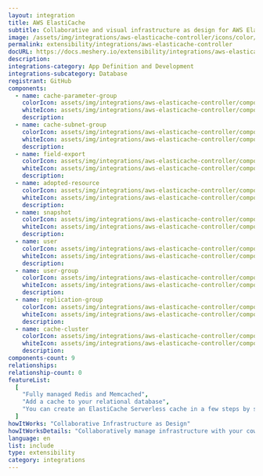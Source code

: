 ```yaml
---
layout: integration
title: AWS ElastiCache
subtitle: Collaborative and visual infrastructure as design for AWS ElastiCache
image: /assets/img/integrations/aws-elasticache-controller/icons/color/aws-elasticache-controller-color.svg
permalink: extensibility/integrations/aws-elasticache-controller
docURL: https://docs.meshery.io/extensibility/integrations/aws-elasticache-controller
description:
integrations-category: App Definition and Development
integrations-subcategory: Database
registrant: GitHub
components:
  - name: cache-parameter-group
    colorIcon: assets/img/integrations/aws-elasticache-controller/components/cache-parameter-group/icons/color/cache-parameter-group-color.svg
    whiteIcon: assets/img/integrations/aws-elasticache-controller/components/cache-parameter-group/icons/white/cache-parameter-group-white.svg
    description:
  - name: cache-subnet-group
    colorIcon: assets/img/integrations/aws-elasticache-controller/components/cache-subnet-group/icons/color/cache-subnet-group-color.svg
    whiteIcon: assets/img/integrations/aws-elasticache-controller/components/cache-subnet-group/icons/white/cache-subnet-group-white.svg
    description:
  - name: field-export
    colorIcon: assets/img/integrations/aws-elasticache-controller/components/field-export/icons/color/field-export-color.svg
    whiteIcon: assets/img/integrations/aws-elasticache-controller/components/field-export/icons/white/field-export-white.svg
    description:
  - name: adopted-resource
    colorIcon: assets/img/integrations/aws-elasticache-controller/components/adopted-resource/icons/color/adopted-resource-color.svg
    whiteIcon: assets/img/integrations/aws-elasticache-controller/components/adopted-resource/icons/white/adopted-resource-white.svg
    description:
  - name: snapshot
    colorIcon: assets/img/integrations/aws-elasticache-controller/components/snapshot/icons/color/snapshot-color.svg
    whiteIcon: assets/img/integrations/aws-elasticache-controller/components/snapshot/icons/white/snapshot-white.svg
    description:
  - name: user
    colorIcon: assets/img/integrations/aws-elasticache-controller/components/user/icons/color/user-color.svg
    whiteIcon: assets/img/integrations/aws-elasticache-controller/components/user/icons/white/user-white.svg
    description:
  - name: user-group
    colorIcon: assets/img/integrations/aws-elasticache-controller/components/user-group/icons/color/user-group-color.svg
    whiteIcon: assets/img/integrations/aws-elasticache-controller/components/user-group/icons/white/user-group-white.svg
    description:
  - name: replication-group
    colorIcon: assets/img/integrations/aws-elasticache-controller/components/replication-group/icons/color/replication-group-color.svg
    whiteIcon: assets/img/integrations/aws-elasticache-controller/components/replication-group/icons/white/replication-group-white.svg
    description:
  - name: cache-cluster
    colorIcon: assets/img/integrations/aws-elasticache-controller/components/cache-cluster/icons/color/cache-cluster-color.svg
    whiteIcon: assets/img/integrations/aws-elasticache-controller/components/cache-cluster/icons/white/cache-cluster-white.svg
    description:
components-count: 9
relationships:
relationship-count: 0
featureList:
  [
    "Fully managed Redis and Memcached",
    "Add a cache to your relational database",
    "You can create an ElastiCache Serverless cache in a few steps by specifying a cache name in Meshery",
  ]
howItWorks: "Collaborative Infrastructure as Design"
howItWorksDetails: "Collaboratively manage infrastructure with your coworkers synchronously sharing the same designs."
language: en
list: include
type: extensibility
category: integrations
---
```

